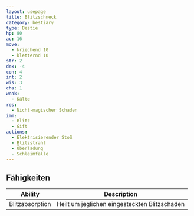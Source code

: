 ```yaml
---
layout: usepage
title: Blitzschneck
category: bestiary
type: Bestie
hp: 80
ac: 16
move:
  - kriechend 10
  - kletternd 10
str: 2
dex: -4
con: 4
int: 2
wis: 3
cha: 1
weak:
  - Kälte
res:
  - Nicht-magischer Schaden
imm:
  - Blitz
  - Gift
actions:
  - Elektrisierender Stoß
  - Blitzstrahl
  - Überladung
  - Schleimfalle
---
```


<!--more-->

## Fähigkeiten

| Ability         | Description                                   |
|-----------------|-----------------------------------------------|
| Blitzabsorption | Heilt um jeglichen eingesteckten Blitzschaden |
